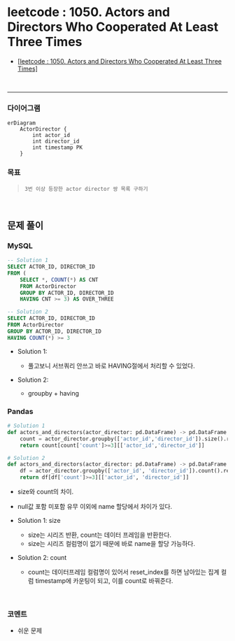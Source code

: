 # leetcode : 1050. Actors and Directors Who Cooperated At Least Three Times
* [[leetcode : 1050. Actors and Directors Who Cooperated At Least Three Times]](https://leetcode.com/problems/actors-and-directors-who-cooperated-at-least-three-times/description/)
<br>

---

### **다이어그램**
```mermaid
erDiagram
    ActorDirector {
        int actor_id
        int director_id
        int timestamp PK
    }
```

### **목표**
> `3번 이상 등장한 actor director 쌍 목록 구하기`


<br>

## 문제 풀이

### **MySQL**
```SQL
-- Solution 1
SELECT ACTOR_ID, DIRECTOR_ID
FROM (
    SELECT *, COUNT(*) AS CNT
    FROM ActorDirector
    GROUP BY ACTOR_ID, DIRECTOR_ID
    HAVING CNT >= 3) AS OVER_THREE

-- Solution 2
SELECT ACTOR_ID, DIRECTOR_ID
FROM ActorDirector 
GROUP BY ACTOR_ID, DIRECTOR_ID
HAVING COUNT(*) >= 3
```

* Solution 1:
  * 풀고보니 서브쿼리 안쓰고 바로 HAVING절에서 처리할 수 있었다.
  
* Solution 2:
  * groupby + having


### **Pandas**
```python
# Solution 1
def actors_and_directors(actor_director: pd.DataFrame) -> pd.DataFrame:
    count = actor_director.groupby(['actor_id','director_id']).size().reset_index(name='count')
    return count[count['count']>=3][['actor_id','director_id']]

# Solution 2
def actors_and_directors(actor_director: pd.DataFrame) -> pd.DataFrame:
    df = actor_director.groupby(['actor_id', 'director_id']).count().reset_index().rename(columns={'timestamp': 'count'})
    return df[df['count']>=3][['actor_id', 'director_id']]
```

* size와 count의 차이.
* null값 포함 미포함 유무 이외에 name 할당에서 차이가 있다.
  
* Solution 1: size
  * size는 시리즈 반환, count는 데이터 프레임을 반환한다.
  * size는 시리즈 컬럼명이 없기 때문에 바로 name을 할당 가능하다.

* Solution 2: count
  * count는 데이터프레임 컬럼명이 있어서 reset_index를 하면 남아있는 집계 컬럼 timestamp에 카운팅이 되고, 이를 count로 바꿔준다.
  
<br>

### **코멘트**
* 쉬운 문제
